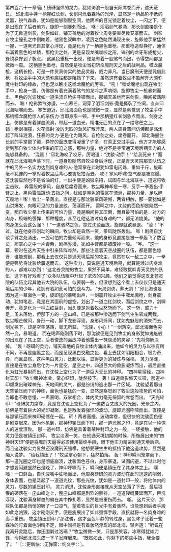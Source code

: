 第四百六十一章!轰！磅礴强悍的灵力，犹如涛浪一般自天际席卷而开，遮天蔽日。
邱北海手持一柄猩红长剑，长剑闪烁着森冷的光泽，显然是一柄品阶不低的灵器，锐气森森，犹如是能够割裂空间，他阴冷的目光锁定着牧尘，一闪之下，便是出现在了后者前方，旋即一剑暴刺而出。
咻！滔滔剑气暴涌，那长剑直接是化为了无数道剑影，剑影如虹，铺天盖地的对着牧尘周身要害尽数笼罩而去。
剑影自牧尘瞳孔之中倒映着，他黑色双眸中，凌厉之色陡然涌现出来，旋即他手掌猛然一握，一道黑光自其掌心浮现，竟是化为了一柄黑色重枪，那重枪造型狰狞，通体布满着黑色的龙鳞，那枪尖之处，更是呈现龙嘴噬咬之形，锋利的龙牙形成枪尖，锋锐狰狞到了极点。
这黑色重枪一出现，便是有着一股煞气而出，令得空间都是微微一震。
这柄黑色重枪，自然便是牧尘当初斩杀魔刑天之后的战利品，噬龙魔枪，这柄长枪，可是一件货真价实的绝品灵器，威力非凡，当日魔刑天便是凭借此枪，将牧尘手中的大须弥魔柱都是阻挡了下来。
虽然这有着牧尘不敢解开大须弥魔柱封印的缘故，但也足以瞧出这噬龙魔枪的厉害。
“吼！”噬龙魔枪出现在牧尘手中，枪身一震，仿佛是有着充满着煞气的龙吟之声响彻，旋即牧尘一枪暴刺而出，黑色的光波犹如一道洪流自枪尖呼啸而出，那铺天盖地而来剑影，瞬间被荡除而去。
唰！枪影煞气弥漫，一点寒芒，洞穿了滔滔剑影·竟是撕裂了空间，直奔邱北海咽喉而去。
寒芒迫近，邱北海面色也是微微一变，显然是察觉到了牧尘手中那柄噬龙魔枪惊人的杀伤力·当即身形一顿，手中那柄猩红长剑急点而出，剑身之上，仿佛是有着鲜血流淌，带起一道血光，精准无匹的点在了一缕寒芒之上。
铛！枪剑相撞，火花溅射·凌厉无匹的劲风扩散开来，两人周身空间仿佛都是荡漾起了阵阵涟漪，狂暴的灵力·更是化为飓风，自枪剑之处，席卷而开。
邱北海握住长剑的手掌颤了颤，狰狞的面庞变得凝重了许多，在真正交过手后，他方才能够感觉到那自牧尘体内传来的压迫之感，那种力量，绝对不是寻常通天境后期实力的人能够具备的。
“混蛋！”邱北海咬了咬牙，厉喝道：“沈骏·动手！”“给我死来！”而就在邱北海喝声落下时，一道身影陡然自牧尘身后浮现，正是青天灵院那支队伍之中的另外一名实力达到肉身难的人·他双掌在此时犹如雷电闪烁，重如千斤，旋即毫不犹豫的一掌对着牧尘后背心要害怒拍而去。
嘭！掌风呼啸·空气都是被震爆。
这沈骏显然也不是省油的灯，一出手便是凶狠杀招，试图与邱北海联手，迅速将牧尘击败。
奔雷般的掌风，自身后席卷而来，牧尘眼神却是一寒，反手一拳轰出·手臂之上，黑色雷弧跳动·五指之间，犹如是黑色的雷浆在流淌，那种力量，足以碎天裂地！嘭！牧尘一拳轰出，直接是与那沈骏掌风硬憾，两者相触，那一霎犹如是山洪爆发，肉眼可见的力量波纹，荡漾而开。
雷鸣之中，沈骏的面色却是陡然一变，那自牧尘拳上传来的可怕力量，竟是瞬间将其压倒，而且最可怕的是，对方的肉身，极端的强悍，那种程度，甚至连他这渡过肉身难的**，都无法媲美。
“他的肉身怎么会这么强？！”一道骇然之色，掠过沈骏面庞，旋即就欲暴退。
“滚！”不过，就在他身形刚动的瞬间，牧尘却是森然一笑，拳风陡然轰出。
嘭！剧痛自沈骏手臂之处涌出，一股可怕的力量倾泻而来，他的身形竟直接是被一拳轰飞了数百丈，那掌心之中一片青紫，剧痛弥漫，犹如手臂都是被废掉一般。
“哗。
”这一幕，顿时在这片天空中引来阵阵哗然，那些注意着天空战圈的队伍，都是面色惊讶，谁能想到，那看上去仅仅只是通天境后期的牧尘，竟然在以一敌二之中，一拳便是强势将沈骏给震退而去。
这种实力，莫说是通天境后期，就算是渡过肉身难的人，都难以办到！“这北苍灵院的牧尘，果然不简单，难怪敢挑衅青天灵院的队伍，这下有好戏看了”众多队伍眼中升起了浓浓的兴趣，他们之前觉得这支北苍灵院的队伍比起其他五大院的队伍，似要弱一些，但没想到这个看上去仅仅只是通天境后期的少年，竟拥有着如此可怕的战斗力。
“天海剑诀，葬天剑！”邱北海也是因为这一幕面色一变，旋即猛的暴喝出声，一剑震开牧尘手中噬龙魔枪，剑身震动，犹如笔走，竟是在其面前的虚空，划出了一道血红剑纹，而后剑纹之中，剑啸传开，竟是化为一柄血红巨剑，当头便是对着牧尘怒斩而下。
这一斩，威力十足，虽未落地，但那下方的一座山峰，已是被那种渗透而下剑气生生斩成两截。
牧尘眼芒微闪，身形一动，脚下龙影浮现，身形闪烁间，犹如鬼魅般的消失而去，剑光掠下，却是空空荡荡，毫无所获。
“沈骏，小心！”一剑落空，邱北海面色突然一变，暴喝道。
而在喝声刚刚落下时，那沈骏便是见到牧尘的身影犹如鬼魅般的出现在了其上空，后者俊逸的面庞冲着他露出一抹淡漠的笑容：“先将你解决掉。
”轰！磅礴的灵力，铺天盖地的自牧尘体内涌出来，他如今的灵力与以往有所不同，不再是幽黑之色，而是呈现黑白交融之色，看上去犹如阴阳相合，极为奇异，而且显然，这种黑白灵力，比起以往，显得更为的凝炼与强横。
灵力荡漾，直接是在牧尘身后化为一片星空，星空之中，四道巨大的兽影凝炼而出，最后直接化为虹光暴射而出，在沈骏上空化为了一道巨大无比的神印。
“四神星宿经，四神封天印！”牧尘眼神冰冷，掌心结印，陡然按下。
轰！四道兽影仰天长啸，那道神印爆发出璀璨神光，天地间的灵气，都是纷纷的逃出那一片区域。
沈骏望着那自天空镇压而下的神印，面色也是猛的一变，显然是察觉到了牧尘这般攻势的可怕，当即也不敢怠慢，一声暴喝，双掌相合，体内灵力毫无保留的席卷而出。
“天光轮印！”磅礴灵力席卷，竟是在沈骏上空化为了一道数百丈庞大的光圈，光晕之内，仿佛是有着巨大的光印凝聚，也是散发着强悍的波动，旋即光圈呼啸而出，直接是与那镇压而来神印硬憾在一起。
砰！两者轰撞，波动席卷，但很快的沈骏面色便是剧变起来，因为他见到，那神印镇压而下时，那一道光圈之印，竟是在以一种惊人的速度溃败。
那一道神印，仿佛是具备着某种封印之力一般，一经接触，他的灵力便是被镇压封印。
牧尘淡漠一笑，在他通天境初期的时候，所施展出来的“四神封天印”便是将魔刑天逼得必须使用最终手段，眼下他实力精进到通天境后期，而且这沈骏实力显然还没魔刑天强横，他想要硬生生的抵挡下他这道攻势，显然是痴人说梦。
“给我镇压了！”牧尘掌心朝下，猛然拍落。
轰！神印瞬间笼罩而下，那一道光圈之印也是彻底崩溃，沈骏面色苍白，身形暴退，试图闪避，不过此时他才想要闪避显然已是晚了，神印呼啸而下，瞬间便是镇压在了其身体之上。
噗嗤！一口鲜血，自沈骏嘴中狂喷而出，他周身磅礴的灵力波动在此时迅速的削弱，身体表面，也是泛起了一道道光纹，那些光纹，犹如是一道封印一般，将他体内的灵力，尽数的镇压封印。
灵力消退，沈骏身形直接就从天空坠落了下去，最后狠狠的砸落在一座山峰之上，整座山峰都是剧烈的颤抖，一道道裂缝蔓延而开，巨坑浮现，沈骏满身鲜血的躺在其中挣扎着，显然是被重伤而去。
嘶。
这片天空，那些队伍都是悄悄的吸了一口凉气，望着牧尘的目光中有着骇然，谁能想到后者手段如此之凶狠，这才刚刚交手，便是施展出了如此强悍手段，直接就将一名肉身难的高手重伤。
牧尘镇压封印了那沈骏，这才面色平静的转过身，黑色眸子泛着一些森冷的盯着面色阴晴不定，眼中同样是有着骇然浮现的邱北海，轻声道：“听说在我离开灵路后，你还围剿过洛璃？”牧尘微微一笑，只是那笑容，冰寒得犹如刀锋，令得邱北海头皮一下子发麻起来。
“既然如此，你剩下的那些手指，我全要了。
”〖∷更新快∷无弹窗∷纯文字∷〗。
